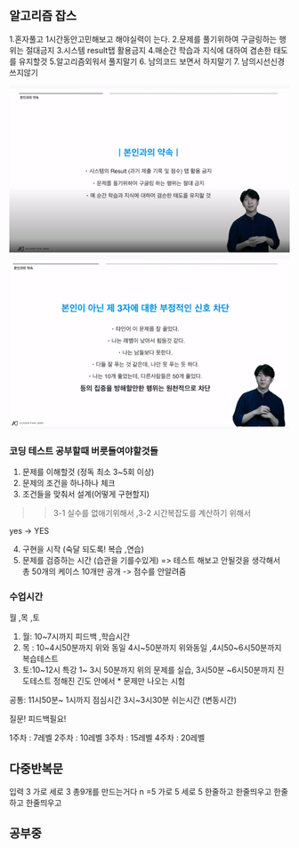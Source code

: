 ## 알고리즘 잡스

<p>
1.혼자풀고 1시간동안고민해보고 해야실력이 는다.
2.문제를 풀기위하여 구글링하는 행위는 절대금지
3.시스템 result탭 활용금지
4.매순간 학습과 지식에 대하여 겸손한 태도를 유지할것
5.알고리즘외워서 풀지말기
6. 남의코드 보면서 하지말기
7. 남의시선신경쓰지않기
</p>
<img src ="/이미지.PNG">
<img src ="/img2.PNG">

### 코딩 테스트 공부할때 버릇들여야할것들
1. 문제를 이해할것 (정독 최소 3~5회 이상)
2. 문제의 조건을 하나하나 체크
3. 조건들을 맞춰서 설계(어떻게 구현할지)

>> 3-1 실수를 없애기위해서 ,3-2 시간복잡도를 계산하기 위해서

yes -> YES

4. 구현을 시작 (숙달 되도록! 복습 ,연습)
5. 문제를 검증하는 시간
(습관을 기를수있게) => 테스트 해보고 안될것을 생각해서
총 50개의 케이스 10개만 공개 -> 점수를 안알려줌

### 수업시간
월 ,목 ,토

1. 월: 10~7시까지 피드백 ,학습시간
2. 목 : 10~4시50분까지 위와 동일
   4시~50분까지 위와동일 ,4시50~6시50분까지 복습테스트
3. 토:10~12시 특강
1~ 3시 50분까지 위의 문제를 실습, 3시50분 ~6시50분까지 진도테스트
정해진 긴도 안에서 * 문제만 나오는 시험

공통: 11시50분~ 1시까지 점심시간
3시~3시30분 쉬는시간 (변동시간)

질문! 피드백필요!

1주차 : 7레벨
2주차 : 10레벨
3주차 : 15레벨
4주차 : 20레벨

## 다중반복문
입력 3 가로 세로 3
총9개를 만드는거다
n =5 가로 5 세로 5 
한줄하고 한줄띄우고 한줄하고 한줄띄우고

## 공부중